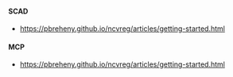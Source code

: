 #### SCAD
- https://pbreheny.github.io/ncvreg/articles/getting-started.html

#### MCP
- https://pbreheny.github.io/ncvreg/articles/getting-started.html
